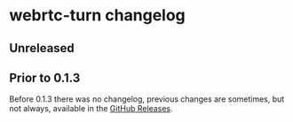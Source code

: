 # webrtc-turn changelog

## Unreleased

## Prior to 0.1.3

Before 0.1.3 there was no changelog, previous changes are sometimes, but not always, available in the [GitHub Releases](https://github.com/webrtc-rs/turn/releases).


